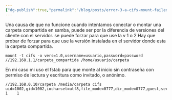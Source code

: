 ```yaml
---
{"dg-publish":true,"permalink":"/blog/posts/error-3-a-cifs-mount-failed-code-3-d-95-22/"}
---
```


Una causa de que no funcione cuando intentamos conectar o montar una carpeta compartida en samba, puede ser por la diferencia de versiones del cliente con el servidor. se puede forzar para que use la v 1 o 2
Hay que probar de forzar para que use la versión instalada en el servidor donde esta la carpeta compartida.
```
mount -t cifs -o vers=1.0,username=usuario,password=password //192.168.1.1/carpeta_compartida /home/usuario/carpeta
```
En mi caso mi uso el fstab para que monte al inicio sin contraseña con permiso de lectura y escritura como invitado, o anónimo.
```
//192.168.0.10/carpeta /media/carpeta cifs uid=1002,gid=1002,iocharset=utf8,file_mode=0777,dir_mode=0777,guest,sec=ntlm,vers=1.0  1    1
```
